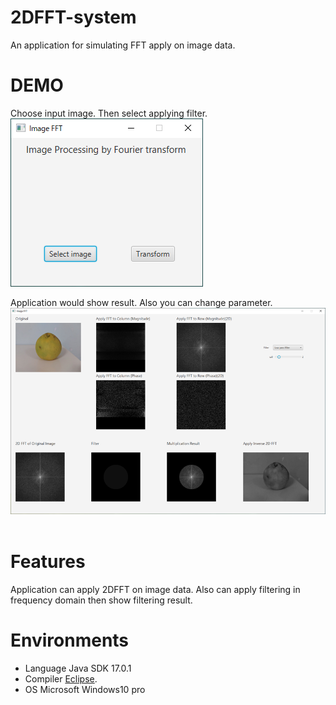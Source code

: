 # 2DFFT-system
An application for simulating FFT apply on image data.

# DEMO


Choose input image. Then select applying filter.<br />
![image](https://github.com/ooniwatori/2DFFT-system/blob/main/demo/demo1.png)<br />

Application would show result. Also you can change parameter.<br />
![image](https://github.com/ooniwatori/2DFFT-system/blob/main/demo/demo2.png)<br /><br />


# Features

Application can apply 2DFFT on image data. Also can apply filtering in frequency domain then show filtering result.

# Environments 

* Language Java SDK 17.0.1
* Compiler [Eclipse](https://www.eclipse.org/).
* OS Microsoft Windows10 pro
